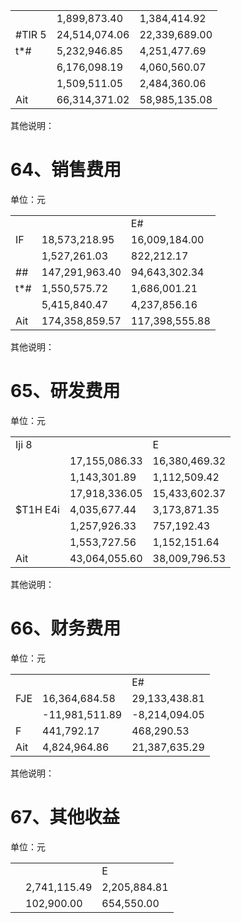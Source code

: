 <table><tr><td></td><td>1,899,873.40</td><td>1,384,414.92</td></tr><tr><td>#TIR 5</td><td>24,514,074.06</td><td>22,339,689.00</td></tr><tr><td>t*#</td><td>5,232,946.85</td><td>4,251,477.69</td></tr><tr><td></td><td>6,176,098.19</td><td>4,060,560.07</td></tr><tr><td></td><td>1,509,511.05</td><td>2,484,360.06</td></tr><tr><td>Ait</td><td>66,314,371.02</td><td>58,985,135.08</td></tr></table>

其他说明：

# 64、销售费用

单位：元  

<table><tr><td></td><td></td><td>E#</td></tr><tr><td>IF</td><td>18,573,218.95</td><td>16,009,184.00</td></tr><tr><td></td><td>1,527,261.03</td><td>822,212.17</td></tr><tr><td>##</td><td>147,291,963.40</td><td>94,643,302.34</td></tr><tr><td>t*#</td><td>1,550,575.72</td><td>1,686,001.21</td></tr><tr><td></td><td>5,415,840.47</td><td>4,237,856.16</td></tr><tr><td>Ait</td><td>174,358,859.57</td><td>117,398,555.88</td></tr></table>

其他说明：

# 65、研发费用

单位：元  

<table><tr><td>Iji 8</td><td></td><td>E</td></tr><tr><td></td><td>17,155,086.33</td><td>16,380,469.32</td></tr><tr><td></td><td>1,143,301.89</td><td>1,112,509.42</td></tr><tr><td></td><td>17,918,336.05</td><td>15,433,602.37</td></tr><tr><td>$T1H E4i</td><td>4,035,677.44</td><td>3,173,871.35</td></tr><tr><td></td><td>1,257,926.33</td><td>757,192.43</td></tr><tr><td></td><td>1,553,727.56</td><td>1,152,151.64</td></tr><tr><td>Ait</td><td>43,064,055.60</td><td>38,009,796.53</td></tr></table>

其他说明：

# 66、财务费用

单位：元  

<table><tr><td></td><td></td><td>E#</td></tr><tr><td>FJE</td><td>16,364,684.58</td><td>29,133,438.81</td></tr><tr><td></td><td>-11,981,511.89</td><td>-8,214,094.05</td></tr><tr><td>F</td><td>441,792.17</td><td>468,290.53</td></tr><tr><td>Ait</td><td>4,824,964.86</td><td>21,387,635.29</td></tr></table>

其他说明：

# 67、其他收益

单位：元  

<table><tr><td></td><td></td><td>E</td></tr><tr><td></td><td>2,741,115.49</td><td>2,205,884.81</td></tr><tr><td></td><td>102,900.00</td><td>654,550.00</td></tr></table>